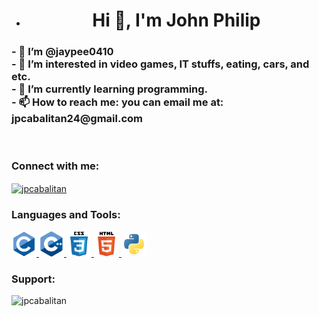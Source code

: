- <h1 align="center">Hi 👋, I'm John Philip</h1>
<h3>
- 👋 I’m @jaypee0410 <br>
- 👀 I’m interested in video games, IT stuffs, eating, cars, and etc. <br>
- 🌱 I’m currently learning programming. <br>
- 📫 How to reach me: you can email me at: jpcabalitan24@gmail.com</h3> <br>

<h3 align="left">Connect with me:</h3>
<p align="left">
<a href="https://linkedin.com/in/jpcabalitan" target="blank"><img align="center" src="https://raw.githubusercontent.com/rahuldkjain/github-profile-readme-generator/master/src/images/icons/Social/linked-in-alt.svg" alt="jpcabalitan" height="30" width="40" /></a>
</p>

<h3 align="left">Languages and Tools:</h3>
<p align="left"> <a href="https://www.cprogramming.com/" target="_blank" rel="noreferrer"> <img src="https://raw.githubusercontent.com/devicons/devicon/master/icons/c/c-original.svg" alt="c" width="40" height="40"/> </a> <a href="https://www.w3schools.com/cpp/" target="_blank" rel="noreferrer"> <img src="https://raw.githubusercontent.com/devicons/devicon/master/icons/cplusplus/cplusplus-original.svg" alt="cplusplus" width="40" height="40"/> </a> <a href="https://www.w3schools.com/css/" target="_blank" rel="noreferrer"> <img src="https://raw.githubusercontent.com/devicons/devicon/master/icons/css3/css3-original-wordmark.svg" alt="css3" width="40" height="40"/> </a> <a href="https://www.w3.org/html/" target="_blank" rel="noreferrer"> <img src="https://raw.githubusercontent.com/devicons/devicon/master/icons/html5/html5-original-wordmark.svg" alt="html5" width="40" height="40"/> </a> <a href="https://www.python.org" target="_blank" rel="noreferrer"> <img src="https://raw.githubusercontent.com/devicons/devicon/master/icons/python/python-original.svg" alt="python" width="40" height="40"/> </a> </p>

<h3 align="left">Support:</h3>
<p><a href="https://www.buymeacoffee.com/jpcabalitan"> <img align="left" src="https://cdn.buymeacoffee.com/buttons/v2/default-yellow.png" height="50" width="210" alt="jpcabalitan" /></a></p><br><br>


<!---
jaypee0410/jaypee0410 is a ✨ special ✨ repository because its `README.md` (this file) appears on your GitHub profile.
You can click the Preview link to take a look at your changes.
--->
